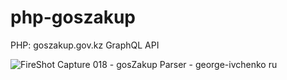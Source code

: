# php-goszakup
PHP: goszakup.gov.kz GraphQL API

![FireShot Capture 018 - gosZakup Parser - george-ivchenko ru](https://user-images.githubusercontent.com/101388626/159939293-1db87f03-b4bc-4646-99eb-2c9bb8c1d6fa.png)
